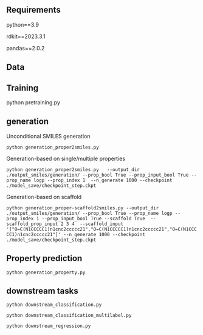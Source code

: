 **Requirements**
---------
python==3.9

rdkit==2023.3.1

pandas==2.0.2

**Data**
-------

**Training**
--------
python pretraining.py 

**generation**
----------
Unconditional SMILES generation

`python generation_proper2smiles.py`

Generation-based on single/multiple properties

`python generation_proper2smiles.py   --output_dir ./output_smiles/generation/ --prop_bool True --prop_input_bool True --prop_name logp --prop_index 1  --n_generate 1000 --checkpoint ./model_save/checkpoint_step.ckpt`

Generation-based on scaffold

`python generation_proper-scaffold2smiles.py --output_dir ./output_smiles/generation/ --prop_bool True --prop_name logp --prop_index 1 --prop_input_bool True --scaffold True  --scaffold_prop_input 2 3 4  --scaffold_input '["O=C(N1CCCCC1)n1cnc2ccccc21","O=C(N1CCCCC1)n1cnc2ccccc21","O=C(N1CCCCC1)n1cnc2ccccc21"]' --n_generate 1000 --checkpoint ./model_save/checkpoint_step.ckpt`

**Property prediction**
------
`python generation_property.py`

**downstream tasks**
------
`python downstream_classification.py`

`python downstream_classification_multilabel.py`

`python downstream_regression.py`









